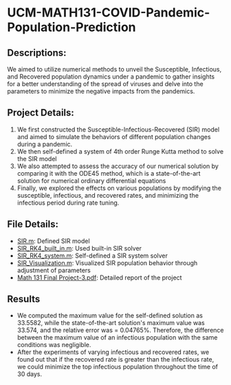 # UCM-MATH131-COVID-Pandemic-Population-Prediction
## Descriptions: 
We aimed to utilize numerical methods to unveil the Susceptible, Infectious, and Recovered population dynamics under a pandemic to gather insights for a better understanding of the spread of viruses and delve into the parameters to minimize the negative impacts from the pandemics.

## Project Details:
1. We first constructed the Susceptible-Infectious-Recovered (SIR) model and aimed to simulate the behaviors of different population changes during a pandemic.
2. We then self-defined a system of 4th order Runge Kutta method to solve the SIR model
3. We also attempted to assess the accuracy of our numerical solution by comparing it with the ODE45 method, which is a state-of-the-art solution for numerical ordinary differential equations
4. Finally, we explored the effects on various populations by modifying the susceptible, infectious, and recovered rates, and minimizing the infectious period during rate tuning.

## File Details:
- [SIR.m](https://github.com/StevenG777/UCM-MATH131-COVID-Pandemic-Population-Prediction/blob/main/SIR.m): Defined SIR model
- [SIR_RK4_built_in.m](https://github.com/StevenG777/UCM-MATH131-COVID-Pandemic-Population-Prediction/blob/main/SIR_RK4_built_in.m): Used built-in SIR solver
- [SIR_RK4_system.m](https://github.com/StevenG777/UCM-MATH131-COVID-Pandemic-Population-Prediction/blob/main/SIR_RK4_system.m): Self-defined a SIR system solver
- [SIR_Visualization.m](https://github.com/StevenG777/UCM-MATH131-COVID-Pandemic-Population-Prediction/blob/main/SIR_Visualization.m): Visualized SIR population behavior through adjustment of parameters
- [Math 131 Final Project-3.pdf](https://github.com/StevenG777/UCM-MATH131-COVID-Pandemic-Population-Prediction/blob/main/Math%20131%20Final%20Project-3.pdf): Detailed report of the project

## Results
- We computed the maximum value for the self-defined solution as 33.5582, while the state-of-the-art solution's maximum value was 33.574, and the relative error was = 0.04765%. Therefore, the difference between the maximum value of an infectious population with the same conditions was negligible.
- After the experiments of varying infectious and recovered rates, we found out that if the recovered rate is greater than the infectious rate, we could minimize the top infectious population throughout the time of 30 days.
